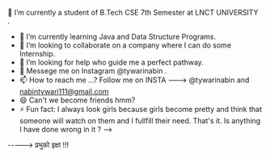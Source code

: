 🔭 I’m currently a student of B.Tech CSE 7th Semester at LNCT UNIVERSITY .
- 🌱 I’m currently learning Java and Data Structure Programs.
- 👯 I’m looking to collaborate on a company where I can do some Internship.
- 🤔 I’m looking for help who guide me a perfect pathway.
- 💬 Messege me on Instagram @tywarinabin .
- 📫 How to reach me  ...? Follow me on INSTA ---> @tywarinabin and nabintywari111@gmail.com
- 😄 Can't we become friends hmm?
- ⚡ Fun fact: I always look girls because girls become pretty and think that someone will watch on them and I fullfill their need. That's it. Is anything I have done wrong in it ?
-->
 
----->    प्रभुको इक्षा !!!
